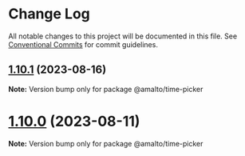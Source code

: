 # Change Log

All notable changes to this project will be documented in this file.
See [Conventional Commits](https://conventionalcommits.org) for commit guidelines.

## [1.10.1](https://github.com/amalto/platform6-ui-components/compare/@amalto/time-picker@1.10.0...@amalto/time-picker@1.10.1) (2023-08-16)

**Note:** Version bump only for package @amalto/time-picker

# [1.10.0](https://github.com/amalto/platform6-ui-components/compare/@amalto/time-picker@1.9.27...@amalto/time-picker@1.10.0) (2023-08-11)

**Note:** Version bump only for package @amalto/time-picker
